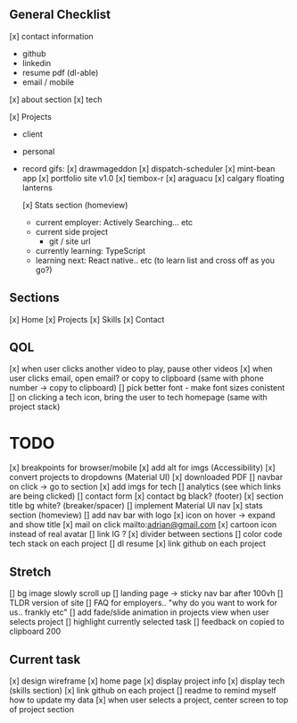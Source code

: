## General Checklist

[x] contact information

- github
- linkedin
- resume pdf (dl-able)
- email / mobile

[x] about section
[x] tech

[x] Projects

- client
- personal
- record gifs:
  [x] drawmageddon
  [x] dispatch-scheduler
  [x] mint-bean app
  [x] portfolio site v1.0
  [x] tiembox-r
  [x] araguacu
  [x] calgary floating lanterns

  [x] Stats section (homeview)

  - current employer: Actively Searching... etc
  - current side project
    - git / site url
  - currently learning: TypeScript
  - learning next: React native.. etc (to learn list and cross off as you go?)

## Sections

[x] Home
[x] Projects
[x] Skills
[x] Contact

## QOL

[x] when user clicks another video to play, pause other videos
[x] when user clicks email, open email? or copy to clipboard (same with phone number -> copy to clipboard)
[] pick better font - make font sizes conistent
[] on clicking a tech icon, bring the user to tech homepage (same with project stack)

# TODO

[x] breakpoints for browser/mobile
[x] add alt for imgs (Accessibility)
[x] convert projects to dropdowns (Material UI)
[x] downloaded PDF
[] navbar on click -> go to section
[x] add imgs for tech
[] analytics (see which links are being clicked)
[] contact form
[x] contact bg black? (footer)
[x] section title bg white? (breaker/spacer)
[] implement Material UI nav
[x] stats section (homeview)
[] add nav bar with logo
[x] icon on hover -> expand and show title
[x] mail on click mailto:adrian@gmail.com
[x] cartoon icon instead of real avatar
[] link IG ?
[x] divider between sections
[] color code tech stack on each project
[] dl resume
[x] link github on each project

## Stretch

[] bg image slowly scroll up
[] landing page -> sticky nav bar after 100vh
[] TLDR version of site
[] FAQ for employers.. "why do you want to work for us.. frankly etc"
[] add fade/slide animation in projects view when user selects project
[] highlight currently selected task
[] feedback on copied to clipboard 200

## Current task

[x] design wireframe
[x] home page
[x] display project info
[x] display tech (skills section)
[x] link github on each project
[] readme to remind myself how to update my data
[x] when user selects a project, center screen to top of project section
